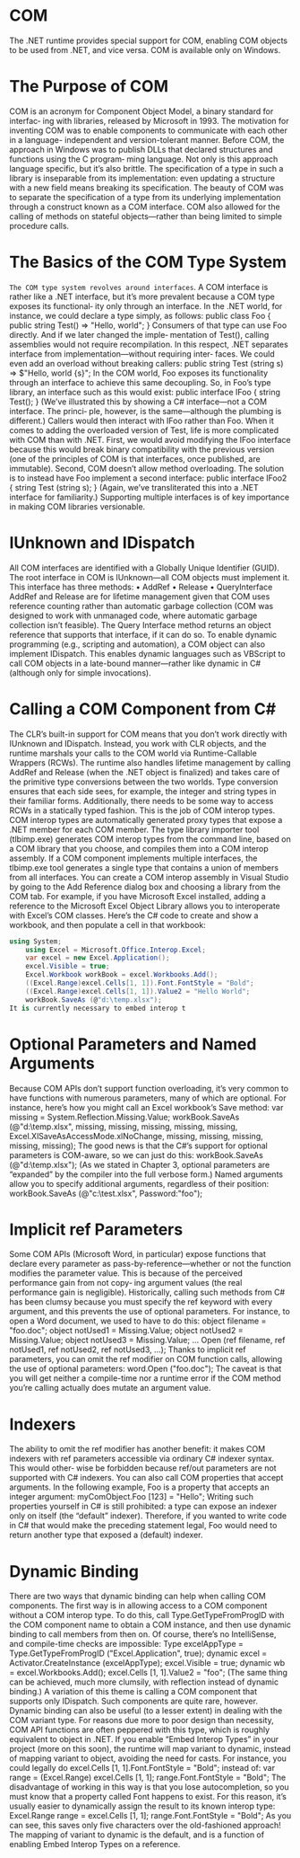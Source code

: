 # COM
The .NET runtime provides special support for COM, enabling COM objects to be used from .NET, and vice versa. COM is available only on Windows.

# The Purpose of COM
COM is an acronym for Component Object Model, a binary standard for interfac‐ ing with libraries, released by Microsoft in 1993. The motivation for inventing COM was to enable components to communicate with each other in a language- independent and version-tolerant manner. Before COM, the approach in Windows was to publish DLLs that declared structures and functions using the C program‐ ming language. Not only is this approach language specific, but it’s also brittle. The specification of a type in such a library is inseparable from its implementation: even updating a structure with a new field means breaking its specification.
The beauty of COM was to separate the specification of a type from its underlying implementation through a construct known as a COM interface. COM also allowed for the calling of methods on stateful objects—rather than being limited to simple procedure calls.

# The Basics of the COM Type System
`The COM type system revolves around interfaces`. A COM interface is rather like a .NET interface, but it’s more prevalent because a COM type exposes its functional‐ ity only through an interface. In the .NET world, for instance, we could declare a type simply, as follows:
    public class Foo
    {
      public string Test() => "Hello, world";
    }
Consumers of that type can use Foo directly. And if we later changed the imple‐ mentation of Test(), calling assemblies would not require recompilation. In this respect, .NET separates interface from implementation—without requiring inter‐ faces. We could even add an overload without breaking callers:
public string Test (string s) => $"Hello, world {s}";
In the COM world, Foo exposes its functionality through an interface to achieve this
same decoupling. So, in Foo’s type library, an interface such as this would exist: public interface IFoo { string Test(); }
(We’ve illustrated this by showing a C# interface—not a COM interface. The princi‐ ple, however, is the same—although the plumbing is different.)
Callers would then interact with IFoo rather than Foo.
When it comes to adding the overloaded version of Test, life is more complicated
with COM than with .NET. First, we would avoid modifying the IFoo interface
because this would break binary compatibility with the previous version (one of the principles of COM is that interfaces, once published, are immutable). Second, COM doesn’t allow method overloading. The solution is to instead have Foo implement a second interface:
    public interface IFoo2 { string Test (string s); }
(Again, we’ve transliterated this into a .NET interface for familiarity.)
Supporting multiple interfaces is of key importance in making COM libraries versionable.


# IUnknown and IDispatch
All COM interfaces are identified with a Globally Unique Identifier (GUID).
The root interface in COM is IUnknown—all COM objects must implement it. This interface has three methods:
• AddRef
• Release
• QueryInterface
AddRef and Release are for lifetime management given that COM uses reference counting rather than automatic garbage collection (COM was designed to work with unmanaged code, where automatic garbage collection isn’t feasible). The Query Interface method returns an object reference that supports that interface, if it can do so.
To enable dynamic programming (e.g., scripting and automation), a COM object can also implement IDispatch. This enables dynamic languages such as VBScript to call COM objects in a late-bound manner—rather like dynamic in C# (although only for simple invocations).

# Calling a COM Component from C#
The CLR’s built-in support for COM means that you don’t work directly with IUnknown and IDispatch. Instead, you work with CLR objects, and the runtime marshals your calls to the COM world via Runtime-Callable Wrappers (RCWs). The runtime also handles lifetime management by calling AddRef and Release (when the .NET object is finalized) and takes care of the primitive type conversions between the two worlds. Type conversion ensures that each side sees, for example, the integer and string types in their familiar forms.
Additionally, there needs to be some way to access RCWs in a statically typed fashion. This is the job of COM interop types. COM interop types are automatically generated proxy types that expose a .NET member for each COM member. The type library importer tool (tlbimp.exe) generates COM interop types from the command
line, based on a COM library that you choose, and compiles them into a COM interop assembly.
If a COM component implements multiple interfaces, the tlbimp.exe tool generates a single type that contains a union of members from all interfaces.
You can create a COM interop assembly in Visual Studio by going to the Add Reference dialog box and choosing a library from the COM tab. For example, if you have Microsoft Excel installed, adding a reference to the Microsoft Excel Object Library allows you to interoperate with Excel’s COM classes. Here’s the C# code to create and show a workbook, and then populate a cell in that workbook:
```c#
using System;
    using Excel = Microsoft.Office.Interop.Excel;
    var excel = new Excel.Application();
    excel.Visible = true;
    Excel.Workbook workBook = excel.Workbooks.Add();
    ((Excel.Range)excel.Cells[1, 1]).Font.FontStyle = "Bold";
    ((Excel.Range)excel.Cells[1, 1]).Value2 = "Hello World";
    workBook.SaveAs (@"d:\temp.xlsx");
It is currently necessary to embed interop t
```

# Optional Parameters and Named Arguments
Because COM APIs don’t support function overloading, it’s very common to have functions with numerous parameters, many of which are optional. For instance, here’s how you might call an Excel workbook’s Save method:
    var missing = System.Reflection.Missing.Value;
    workBook.SaveAs (@"d:\temp.xlsx", missing, missing, missing, missing,
      missing, Excel.XlSaveAsAccessMode.xlNoChange, missing, missing,
      missing, missing, missing);
      The good news is that the C#’s support for optional parameters is COM-aware, so we can just do this:
    workBook.SaveAs (@"d:\temp.xlsx");
(As we stated in Chapter 3, optional parameters are “expanded” by the compiler into the full verbose form.)
Named arguments allow you to specify additional arguments, regardless of their position:
workBook.SaveAs (@"c:\test.xlsx", Password:"foo");

# Implicit ref Parameters
Some COM APIs (Microsoft Word, in particular) expose functions that declare every parameter as pass-by-reference—whether or not the function modifies the parameter value. This is because of the perceived performance gain from not copy‐ ing argument values (the real performance gain is negligible).
Historically, calling such methods from C# has been clumsy because you must specify the ref keyword with every argument, and this prevents the use of optional parameters. For instance, to open a Word document, we used to have to do this:
object filename = "foo.doc";
object notUsed1 = Missing.Value;
object notUsed2 = Missing.Value;
object notUsed3 = Missing.Value;
...
Open (ref filename, ref notUsed1, ref notUsed2, ref notUsed3, ...);
Thanks to implicit ref parameters, you can omit the ref modifier on COM function calls, allowing the use of optional parameters:
    word.Open ("foo.doc");
The caveat is that you will get neither a compile-time nor a runtime error if the COM method you’re calling actually does mutate an argument value.

# Indexers
The ability to omit the ref modifier has another benefit: it makes COM indexers with ref parameters accessible via ordinary C# indexer syntax. This would other‐ wise be forbidden because ref/out parameters are not supported with C# indexers.
You can also call COM properties that accept arguments. In the following example, Foo is a property that accepts an integer argument:
myComObject.Foo [123] = "Hello";
Writing such properties yourself in C# is still prohibited: a type can expose an indexer only on itself (the “default” indexer). Therefore, if you wanted to write code in C# that would make the preceding statement legal, Foo would need to return another type that exposed a (default) indexer.

# Dynamic Binding
There are two ways that dynamic binding can help when calling COM components.
The first way is in allowing access to a COM component without a COM interop type. To do this, call Type.GetTypeFromProgID with the COM component name to obtain a COM instance, and then use dynamic binding to call members from then on. Of course, there’s no IntelliSense, and compile-time checks are impossible:
Type excelAppType = Type.GetTypeFromProgID ("Excel.Application", true); dynamic excel = Activator.CreateInstance (excelAppType);
excel.Visible = true;
dynamic wb = excel.Workbooks.Add();
    excel.Cells [1, 1].Value2 = "foo";
(The same thing can be achieved, much more clumsily, with reflection instead of dynamic binding.)
A variation of this theme is calling a COM component that supports only IDispatch. Such components are quite rare, however.
Dynamic binding can also be useful (to a lesser extent) in dealing with the COM variant type. For reasons due more to poor design than necessity, COM API functions are often peppered with this type, which is roughly equivalent to object in .NET. If you enable “Embed Interop Types” in your project (more on this soon), the runtime will map variant to dynamic, instead of mapping variant to object, avoiding the need for casts. For instance, you could legally do
    excel.Cells [1, 1].Font.FontStyle = "Bold";
instead of:
var range = (Excel.Range) excel.Cells [1, 1]; range.Font.FontStyle = "Bold";
The disadvantage of working in this way is that you lose autocompletion, so you must know that a property called Font happens to exist. For this reason, it’s usually easier to dynamically assign the result to its known interop type:
Excel.Range range = excel.Cells [1, 1]; range.Font.FontStyle = "Bold";
As you can see, this saves only five characters over the old-fashioned approach!
The mapping of variant to dynamic is the default, and is a function of enabling Embed Interop Types on a reference.
